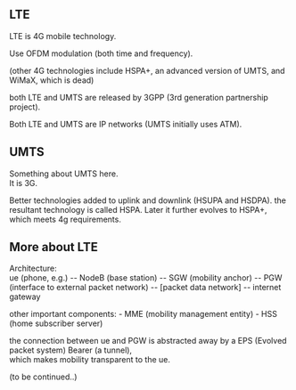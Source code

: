 LTE
-----------------------

LTE is 4G mobile technology.

Use OFDM modulation (both time and frequency).

(other 4G technologies include HSPA+, an advanced version of UMTS, and WiMaX, which is dead)

both LTE and UMTS are released by 3GPP (3rd generation partnership project).

Both LTE and UMTS are IP networks (UMTS initially uses ATM). 

UMTS
--------------------

Something about UMTS here.  
It is 3G.

Better technologies added to uplink and downlink (HSUPA and HSDPA). the resultant technology is called HSPA. Later it further evolves to HSPA+, which meets 4g requirements.


More about LTE
---------------------

Architecture:  
ue (phone, e.g.) -- NodeB (base station) -- SGW (mobility anchor) -- PGW (interface to external packet network) -- [packet data network] -- internet gateway

other important components:
	- MME (mobility management entity)
	- HSS (home subscriber server)

the connection between ue and PGW is abstracted away by a EPS (Evolved packet system) Bearer (a tunnel),  
which makes mobility transparent to the ue.  

(to be continued..)
